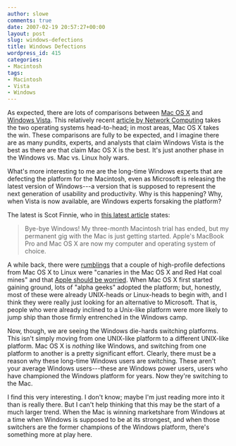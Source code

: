 ```yaml
---
author: slowe
comments: true
date: 2007-02-19 20:57:27+00:00
layout: post
slug: windows-defections
title: Windows Defections
wordpress_id: 415
categories:
- Macintosh
tags:
- Macintosh
- Vista
- Windows
---
```


As expected, there are lots of comparisons between [Mac OS X](http://www.apple.com/macosx/) and [Windows Vista](http://www.microsoft.com/vista/). This relatively recent [article by Network Computing](http://www.networkcomputing.com/channels/storageandservers/showArticle.jhtml?articleID=196801857) takes the two operating systems head-to-head; in most areas, Mac OS X takes the win. These comparisons are fully to be expected, and I imagine there are as many pundits, experts, and analysts that claim Windows Vista is the best as there are that claim Mac OS X is the best. It's just another phase in the Windows vs. Mac vs. Linux holy wars.

What's more interesting to me are the long-time Windows experts that are defecting the platform for the Macintosh, even as Microsoft is releasing the latest version of Windows---a version that is supposed to represent the next generation of usability and productivity. Why is this happening? Why, when Vista is now available, are Windows experts forsaking the platform?

The latest is Scot Finnie, who in [this latest article](http://www.computerworld.com/action/article.do?command=viewArticleBasic&articleId=9010759&intsrc=hm_ts_head) states:

>Bye-bye Windows! My three-month Macintosh trial has ended, but my permanent gig with the Mac is just getting started. Apple's MacBook Pro and Mac OS X are now my computer and operating system of choice.

A while back, there were [rumblings](http://radar.oreilly.com/archives/2006/06/ubuntu_linux_a_threat_to_mac_o.html) that a couple of high-profile defections from Mac OS X to Linux were "canaries in the Mac OS X and Red Hat coal mines" and that [Apple should be worried](http://www.kottke.org/remainder/06/06/11361.html). When Mac OS X first started gaining ground, lots of "alpha geeks" adopted the platform; but, honestly, most of these were already UNIX-heads or Linux-heads to begin with, and I think they were really just looking for an alternative to Microsoft. That is, people who were already inclined to a Unix-like platform were more likely to jump ship than those firmly entrenched in the Windows camp.

Now, though, we are seeing the Windows die-hards switching platforms. This isn't simply moving from one UNIX-like platform to a different UNIX-like platform. Mac OS X is _nothing_ like Windows, and switching from one platform to another is a pretty significant effort. Clearly, there must be a reason why these long-time Windows users are switching. These aren't your average Windows users---these are Windows power users, users who have championed the Windows platform for years. Now they're switching to the Mac.

I find this very interesting. I don't know; maybe I'm just reading more into it than is really there. But I can't help thinking that this may be the start of a much larger trend. When the Mac is winning marketshare from Windows at a time when Windows is supposed to be at its strongest, and when those switchers are the former champions of the Windows platform, there's something more at play here.
